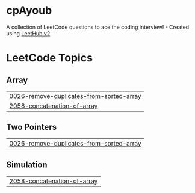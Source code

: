 # cpAyoub
A collection of LeetCode questions to ace the coding interview! - Created using [LeetHub v2](https://github.com/arunbhardwaj/LeetHub-2.0)

<!---LeetCode Topics Start-->
# LeetCode Topics
## Array
|  |
| ------- |
| [0026-remove-duplicates-from-sorted-array](https://github.com/ayoubMah/cpAyoub/tree/master/0026-remove-duplicates-from-sorted-array) |
| [2058-concatenation-of-array](https://github.com/ayoubMah/cpAyoub/tree/master/2058-concatenation-of-array) |
## Two Pointers
|  |
| ------- |
| [0026-remove-duplicates-from-sorted-array](https://github.com/ayoubMah/cpAyoub/tree/master/0026-remove-duplicates-from-sorted-array) |
## Simulation
|  |
| ------- |
| [2058-concatenation-of-array](https://github.com/ayoubMah/cpAyoub/tree/master/2058-concatenation-of-array) |
<!---LeetCode Topics End-->
